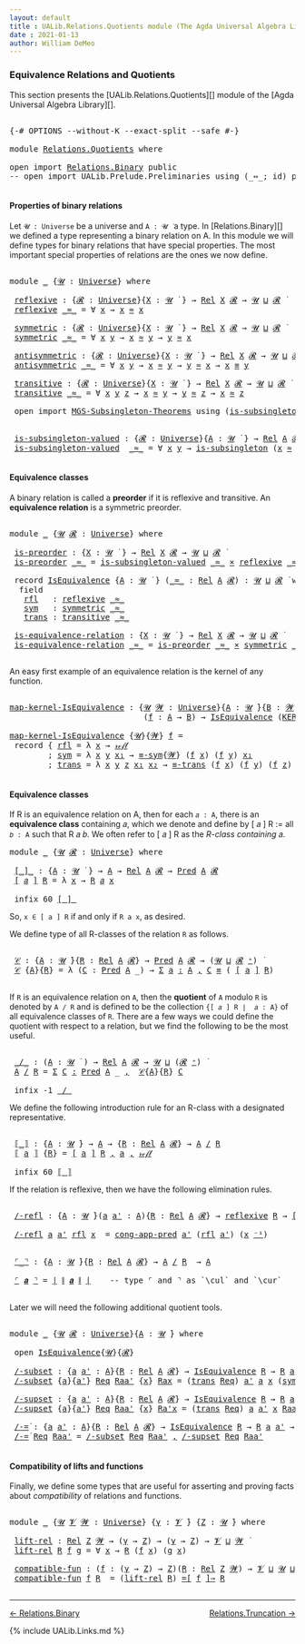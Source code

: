 ```yaml
---
layout: default
title : UALib.Relations.Quotients module (The Agda Universal Algebra Library)
date : 2021-01-13
author: William DeMeo
---
```


### <a id="equivalence-relations-and-quotients">Equivalence Relations and Quotients</a>

This section presents the [UALib.Relations.Quotients][] module of the [Agda Universal Algebra Library][].

<pre class="Agda">

<a id="354" class="Symbol">{-#</a> <a id="358" class="Keyword">OPTIONS</a> <a id="366" class="Pragma">--without-K</a> <a id="378" class="Pragma">--exact-split</a> <a id="392" class="Pragma">--safe</a> <a id="399" class="Symbol">#-}</a>

<a id="404" class="Keyword">module</a> <a id="411" href="Relations.Quotients.html" class="Module">Relations.Quotients</a> <a id="431" class="Keyword">where</a>

<a id="438" class="Keyword">open</a> <a id="443" class="Keyword">import</a> <a id="450" href="Relations.Binary.html" class="Module">Relations.Binary</a> <a id="467" class="Keyword">public</a>
<a id="474" class="Comment">-- open import UALib.Prelude.Preliminaries using (_⇔_; id) public</a>

</pre>


#### <a id="properties-of-binary-relations">Properties of binary relations</a>

Let `𝓤 : Universe` be a universe and `A : 𝓤 ̇` a type.  In [Relations.Binary][] we defined a type representing a binary relation on A.  In this module we will define types for binary relations that have special properties. The most important special properties of relations are the ones we now define.

<pre class="Agda">

<a id="951" class="Keyword">module</a> <a id="958" href="Relations.Quotients.html#958" class="Module">_</a> <a id="960" class="Symbol">{</a><a id="961" href="Relations.Quotients.html#961" class="Bound">𝓤</a> <a id="963" class="Symbol">:</a> <a id="965" href="Agda.Primitive.html#423" class="Postulate">Universe</a><a id="973" class="Symbol">}</a> <a id="975" class="Keyword">where</a>

 <a id="983" href="Relations.Quotients.html#983" class="Function">reflexive</a> <a id="993" class="Symbol">:</a> <a id="995" class="Symbol">{</a><a id="996" href="Relations.Quotients.html#996" class="Bound">𝓡</a> <a id="998" class="Symbol">:</a> <a id="1000" href="Agda.Primitive.html#423" class="Postulate">Universe</a><a id="1008" class="Symbol">}{</a><a id="1010" href="Relations.Quotients.html#1010" class="Bound">X</a> <a id="1012" class="Symbol">:</a> <a id="1014" href="Relations.Quotients.html#961" class="Bound">𝓤</a> <a id="1016" href="Universes.html#403" class="Function Operator">̇</a> <a id="1018" class="Symbol">}</a> <a id="1020" class="Symbol">→</a> <a id="1022" href="Relations.Binary.html#1464" class="Function">Rel</a> <a id="1026" href="Relations.Quotients.html#1010" class="Bound">X</a> <a id="1028" href="Relations.Quotients.html#996" class="Bound">𝓡</a> <a id="1030" class="Symbol">→</a> <a id="1032" href="Relations.Quotients.html#961" class="Bound">𝓤</a> <a id="1034" href="Agda.Primitive.html#636" class="Primitive Operator">⊔</a> <a id="1036" href="Relations.Quotients.html#996" class="Bound">𝓡</a> <a id="1038" href="Universes.html#403" class="Function Operator">̇</a>
 <a id="1041" href="Relations.Quotients.html#983" class="Function">reflexive</a> <a id="1051" href="Relations.Quotients.html#1051" class="Bound Operator">_≈_</a> <a id="1055" class="Symbol">=</a> <a id="1057" class="Symbol">∀</a> <a id="1059" href="Relations.Quotients.html#1059" class="Bound">x</a> <a id="1061" class="Symbol">→</a> <a id="1063" href="Relations.Quotients.html#1059" class="Bound">x</a> <a id="1065" href="Relations.Quotients.html#1051" class="Bound Operator">≈</a> <a id="1067" href="Relations.Quotients.html#1059" class="Bound">x</a>

 <a id="1071" href="Relations.Quotients.html#1071" class="Function">symmetric</a> <a id="1081" class="Symbol">:</a> <a id="1083" class="Symbol">{</a><a id="1084" href="Relations.Quotients.html#1084" class="Bound">𝓡</a> <a id="1086" class="Symbol">:</a> <a id="1088" href="Agda.Primitive.html#423" class="Postulate">Universe</a><a id="1096" class="Symbol">}{</a><a id="1098" href="Relations.Quotients.html#1098" class="Bound">X</a> <a id="1100" class="Symbol">:</a> <a id="1102" href="Relations.Quotients.html#961" class="Bound">𝓤</a> <a id="1104" href="Universes.html#403" class="Function Operator">̇</a> <a id="1106" class="Symbol">}</a> <a id="1108" class="Symbol">→</a> <a id="1110" href="Relations.Binary.html#1464" class="Function">Rel</a> <a id="1114" href="Relations.Quotients.html#1098" class="Bound">X</a> <a id="1116" href="Relations.Quotients.html#1084" class="Bound">𝓡</a> <a id="1118" class="Symbol">→</a> <a id="1120" href="Relations.Quotients.html#961" class="Bound">𝓤</a> <a id="1122" href="Agda.Primitive.html#636" class="Primitive Operator">⊔</a> <a id="1124" href="Relations.Quotients.html#1084" class="Bound">𝓡</a> <a id="1126" href="Universes.html#403" class="Function Operator">̇</a>
 <a id="1129" href="Relations.Quotients.html#1071" class="Function">symmetric</a> <a id="1139" href="Relations.Quotients.html#1139" class="Bound Operator">_≈_</a> <a id="1143" class="Symbol">=</a> <a id="1145" class="Symbol">∀</a> <a id="1147" href="Relations.Quotients.html#1147" class="Bound">x</a> <a id="1149" href="Relations.Quotients.html#1149" class="Bound">y</a> <a id="1151" class="Symbol">→</a> <a id="1153" href="Relations.Quotients.html#1147" class="Bound">x</a> <a id="1155" href="Relations.Quotients.html#1139" class="Bound Operator">≈</a> <a id="1157" href="Relations.Quotients.html#1149" class="Bound">y</a> <a id="1159" class="Symbol">→</a> <a id="1161" href="Relations.Quotients.html#1149" class="Bound">y</a> <a id="1163" href="Relations.Quotients.html#1139" class="Bound Operator">≈</a> <a id="1165" href="Relations.Quotients.html#1147" class="Bound">x</a>

 <a id="1169" href="Relations.Quotients.html#1169" class="Function">antisymmetric</a> <a id="1183" class="Symbol">:</a> <a id="1185" class="Symbol">{</a><a id="1186" href="Relations.Quotients.html#1186" class="Bound">𝓡</a> <a id="1188" class="Symbol">:</a> <a id="1190" href="Agda.Primitive.html#423" class="Postulate">Universe</a><a id="1198" class="Symbol">}{</a><a id="1200" href="Relations.Quotients.html#1200" class="Bound">X</a> <a id="1202" class="Symbol">:</a> <a id="1204" href="Relations.Quotients.html#961" class="Bound">𝓤</a> <a id="1206" href="Universes.html#403" class="Function Operator">̇</a> <a id="1208" class="Symbol">}</a> <a id="1210" class="Symbol">→</a> <a id="1212" href="Relations.Binary.html#1464" class="Function">Rel</a> <a id="1216" href="Relations.Quotients.html#1200" class="Bound">X</a> <a id="1218" href="Relations.Quotients.html#1186" class="Bound">𝓡</a> <a id="1220" class="Symbol">→</a> <a id="1222" href="Relations.Quotients.html#961" class="Bound">𝓤</a> <a id="1224" href="Agda.Primitive.html#636" class="Primitive Operator">⊔</a> <a id="1226" href="Relations.Quotients.html#1186" class="Bound">𝓡</a> <a id="1228" href="Universes.html#403" class="Function Operator">̇</a>
 <a id="1231" href="Relations.Quotients.html#1169" class="Function">antisymmetric</a> <a id="1245" href="Relations.Quotients.html#1245" class="Bound Operator">_≈_</a> <a id="1249" class="Symbol">=</a> <a id="1251" class="Symbol">∀</a> <a id="1253" href="Relations.Quotients.html#1253" class="Bound">x</a> <a id="1255" href="Relations.Quotients.html#1255" class="Bound">y</a> <a id="1257" class="Symbol">→</a> <a id="1259" href="Relations.Quotients.html#1253" class="Bound">x</a> <a id="1261" href="Relations.Quotients.html#1245" class="Bound Operator">≈</a> <a id="1263" href="Relations.Quotients.html#1255" class="Bound">y</a> <a id="1265" class="Symbol">→</a> <a id="1267" href="Relations.Quotients.html#1255" class="Bound">y</a> <a id="1269" href="Relations.Quotients.html#1245" class="Bound Operator">≈</a> <a id="1271" href="Relations.Quotients.html#1253" class="Bound">x</a> <a id="1273" class="Symbol">→</a> <a id="1275" href="Relations.Quotients.html#1253" class="Bound">x</a> <a id="1277" href="Prelude.Inverses.html#620" class="Datatype Operator">≡</a> <a id="1279" href="Relations.Quotients.html#1255" class="Bound">y</a>

 <a id="1283" href="Relations.Quotients.html#1283" class="Function">transitive</a> <a id="1294" class="Symbol">:</a> <a id="1296" class="Symbol">{</a><a id="1297" href="Relations.Quotients.html#1297" class="Bound">𝓡</a> <a id="1299" class="Symbol">:</a> <a id="1301" href="Agda.Primitive.html#423" class="Postulate">Universe</a><a id="1309" class="Symbol">}{</a><a id="1311" href="Relations.Quotients.html#1311" class="Bound">X</a> <a id="1313" class="Symbol">:</a> <a id="1315" href="Relations.Quotients.html#961" class="Bound">𝓤</a> <a id="1317" href="Universes.html#403" class="Function Operator">̇</a> <a id="1319" class="Symbol">}</a> <a id="1321" class="Symbol">→</a> <a id="1323" href="Relations.Binary.html#1464" class="Function">Rel</a> <a id="1327" href="Relations.Quotients.html#1311" class="Bound">X</a> <a id="1329" href="Relations.Quotients.html#1297" class="Bound">𝓡</a> <a id="1331" class="Symbol">→</a> <a id="1333" href="Relations.Quotients.html#961" class="Bound">𝓤</a> <a id="1335" href="Agda.Primitive.html#636" class="Primitive Operator">⊔</a> <a id="1337" href="Relations.Quotients.html#1297" class="Bound">𝓡</a> <a id="1339" href="Universes.html#403" class="Function Operator">̇</a>
 <a id="1342" href="Relations.Quotients.html#1283" class="Function">transitive</a> <a id="1353" href="Relations.Quotients.html#1353" class="Bound Operator">_≈_</a> <a id="1357" class="Symbol">=</a> <a id="1359" class="Symbol">∀</a> <a id="1361" href="Relations.Quotients.html#1361" class="Bound">x</a> <a id="1363" href="Relations.Quotients.html#1363" class="Bound">y</a> <a id="1365" href="Relations.Quotients.html#1365" class="Bound">z</a> <a id="1367" class="Symbol">→</a> <a id="1369" href="Relations.Quotients.html#1361" class="Bound">x</a> <a id="1371" href="Relations.Quotients.html#1353" class="Bound Operator">≈</a> <a id="1373" href="Relations.Quotients.html#1363" class="Bound">y</a> <a id="1375" class="Symbol">→</a> <a id="1377" href="Relations.Quotients.html#1363" class="Bound">y</a> <a id="1379" href="Relations.Quotients.html#1353" class="Bound Operator">≈</a> <a id="1381" href="Relations.Quotients.html#1365" class="Bound">z</a> <a id="1383" class="Symbol">→</a> <a id="1385" href="Relations.Quotients.html#1361" class="Bound">x</a> <a id="1387" href="Relations.Quotients.html#1353" class="Bound Operator">≈</a> <a id="1389" href="Relations.Quotients.html#1365" class="Bound">z</a>

 <a id="1393" class="Keyword">open</a> <a id="1398" class="Keyword">import</a> <a id="1405" href="MGS-Subsingleton-Theorems.html" class="Module">MGS-Subsingleton-Theorems</a> <a id="1431" class="Keyword">using</a> <a id="1437" class="Symbol">(</a><a id="1438" href="MGS-Basic-UF.html#743" class="Function">is-subsingleton</a><a id="1453" class="Symbol">)</a>


 <a id="1458" href="Relations.Quotients.html#1458" class="Function">is-subsingleton-valued</a> <a id="1481" class="Symbol">:</a> <a id="1483" class="Symbol">{</a><a id="1484" href="Relations.Quotients.html#1484" class="Bound">𝓡</a> <a id="1486" class="Symbol">:</a> <a id="1488" href="Agda.Primitive.html#423" class="Postulate">Universe</a><a id="1496" class="Symbol">}{</a><a id="1498" href="Relations.Quotients.html#1498" class="Bound">A</a> <a id="1500" class="Symbol">:</a> <a id="1502" href="Relations.Quotients.html#961" class="Bound">𝓤</a> <a id="1504" href="Universes.html#403" class="Function Operator">̇</a> <a id="1506" class="Symbol">}</a> <a id="1508" class="Symbol">→</a> <a id="1510" href="Relations.Binary.html#1464" class="Function">Rel</a> <a id="1514" href="Relations.Quotients.html#1498" class="Bound">A</a> <a id="1516" href="Relations.Quotients.html#1484" class="Bound">𝓡</a> <a id="1518" class="Symbol">→</a> <a id="1520" href="Relations.Quotients.html#961" class="Bound">𝓤</a> <a id="1522" href="Agda.Primitive.html#636" class="Primitive Operator">⊔</a> <a id="1524" href="Relations.Quotients.html#1484" class="Bound">𝓡</a> <a id="1526" href="Universes.html#403" class="Function Operator">̇</a>
 <a id="1529" href="Relations.Quotients.html#1458" class="Function">is-subsingleton-valued</a>  <a id="1553" href="Relations.Quotients.html#1553" class="Bound Operator">_≈_</a> <a id="1557" class="Symbol">=</a> <a id="1559" class="Symbol">∀</a> <a id="1561" href="Relations.Quotients.html#1561" class="Bound">x</a> <a id="1563" href="Relations.Quotients.html#1563" class="Bound">y</a> <a id="1565" class="Symbol">→</a> <a id="1567" href="MGS-Basic-UF.html#743" class="Function">is-subsingleton</a> <a id="1583" class="Symbol">(</a><a id="1584" href="Relations.Quotients.html#1561" class="Bound">x</a> <a id="1586" href="Relations.Quotients.html#1553" class="Bound Operator">≈</a> <a id="1588" href="Relations.Quotients.html#1563" class="Bound">y</a><a id="1589" class="Symbol">)</a>

</pre>



#### <a id="equivalence-classes">Equivalence classes</a>

A binary relation is called a **preorder** if it is reflexive and transitive. An **equivalence relation** is a symmetric preorder.


<pre class="Agda">

<a id="1811" class="Keyword">module</a> <a id="1818" href="Relations.Quotients.html#1818" class="Module">_</a> <a id="1820" class="Symbol">{</a><a id="1821" href="Relations.Quotients.html#1821" class="Bound">𝓤</a> <a id="1823" href="Relations.Quotients.html#1823" class="Bound">𝓡</a> <a id="1825" class="Symbol">:</a> <a id="1827" href="Agda.Primitive.html#423" class="Postulate">Universe</a><a id="1835" class="Symbol">}</a> <a id="1837" class="Keyword">where</a>

 <a id="1845" href="Relations.Quotients.html#1845" class="Function">is-preorder</a> <a id="1857" class="Symbol">:</a> <a id="1859" class="Symbol">{</a><a id="1860" href="Relations.Quotients.html#1860" class="Bound">X</a> <a id="1862" class="Symbol">:</a> <a id="1864" href="Relations.Quotients.html#1821" class="Bound">𝓤</a> <a id="1866" href="Universes.html#403" class="Function Operator">̇</a> <a id="1868" class="Symbol">}</a> <a id="1870" class="Symbol">→</a> <a id="1872" href="Relations.Binary.html#1464" class="Function">Rel</a> <a id="1876" href="Relations.Quotients.html#1860" class="Bound">X</a> <a id="1878" href="Relations.Quotients.html#1823" class="Bound">𝓡</a> <a id="1880" class="Symbol">→</a> <a id="1882" href="Relations.Quotients.html#1821" class="Bound">𝓤</a> <a id="1884" href="Agda.Primitive.html#636" class="Primitive Operator">⊔</a> <a id="1886" href="Relations.Quotients.html#1823" class="Bound">𝓡</a> <a id="1888" href="Universes.html#403" class="Function Operator">̇</a>
 <a id="1891" href="Relations.Quotients.html#1845" class="Function">is-preorder</a> <a id="1903" href="Relations.Quotients.html#1903" class="Bound Operator">_≈_</a> <a id="1907" class="Symbol">=</a> <a id="1909" href="Relations.Quotients.html#1458" class="Function">is-subsingleton-valued</a> <a id="1932" href="Relations.Quotients.html#1903" class="Bound Operator">_≈_</a> <a id="1936" href="MGS-MLTT.html#3515" class="Function Operator">×</a> <a id="1938" href="Relations.Quotients.html#983" class="Function">reflexive</a> <a id="1948" href="Relations.Quotients.html#1903" class="Bound Operator">_≈_</a> <a id="1952" href="MGS-MLTT.html#3515" class="Function Operator">×</a> <a id="1954" href="Relations.Quotients.html#1283" class="Function">transitive</a> <a id="1965" href="Relations.Quotients.html#1903" class="Bound Operator">_≈_</a>

 <a id="1971" class="Keyword">record</a> <a id="1978" href="Relations.Quotients.html#1978" class="Record">IsEquivalence</a> <a id="1992" class="Symbol">{</a><a id="1993" href="Relations.Quotients.html#1993" class="Bound">A</a> <a id="1995" class="Symbol">:</a> <a id="1997" href="Relations.Quotients.html#1821" class="Bound">𝓤</a> <a id="1999" href="Universes.html#403" class="Function Operator">̇</a> <a id="2001" class="Symbol">}</a> <a id="2003" class="Symbol">(</a><a id="2004" href="Relations.Quotients.html#2004" class="Bound Operator">_≈_</a> <a id="2008" class="Symbol">:</a> <a id="2010" href="Relations.Binary.html#1464" class="Function">Rel</a> <a id="2014" href="Relations.Quotients.html#1993" class="Bound">A</a> <a id="2016" href="Relations.Quotients.html#1823" class="Bound">𝓡</a><a id="2017" class="Symbol">)</a> <a id="2019" class="Symbol">:</a> <a id="2021" href="Relations.Quotients.html#1821" class="Bound">𝓤</a> <a id="2023" href="Agda.Primitive.html#636" class="Primitive Operator">⊔</a> <a id="2025" href="Relations.Quotients.html#1823" class="Bound">𝓡</a> <a id="2027" href="Universes.html#403" class="Function Operator">̇</a> <a id="2029" class="Keyword">where</a>
  <a id="2037" class="Keyword">field</a>
   <a id="2046" href="Relations.Quotients.html#2046" class="Field">rfl</a>   <a id="2052" class="Symbol">:</a> <a id="2054" href="Relations.Quotients.html#983" class="Function">reflexive</a> <a id="2064" href="Relations.Quotients.html#2004" class="Bound Operator">_≈_</a>
   <a id="2071" href="Relations.Quotients.html#2071" class="Field">sym</a>   <a id="2077" class="Symbol">:</a> <a id="2079" href="Relations.Quotients.html#1071" class="Function">symmetric</a> <a id="2089" href="Relations.Quotients.html#2004" class="Bound Operator">_≈_</a>
   <a id="2096" href="Relations.Quotients.html#2096" class="Field">trans</a> <a id="2102" class="Symbol">:</a> <a id="2104" href="Relations.Quotients.html#1283" class="Function">transitive</a> <a id="2115" href="Relations.Quotients.html#2004" class="Bound Operator">_≈_</a>

 <a id="2121" href="Relations.Quotients.html#2121" class="Function">is-equivalence-relation</a> <a id="2145" class="Symbol">:</a> <a id="2147" class="Symbol">{</a><a id="2148" href="Relations.Quotients.html#2148" class="Bound">X</a> <a id="2150" class="Symbol">:</a> <a id="2152" href="Relations.Quotients.html#1821" class="Bound">𝓤</a> <a id="2154" href="Universes.html#403" class="Function Operator">̇</a> <a id="2156" class="Symbol">}</a> <a id="2158" class="Symbol">→</a> <a id="2160" href="Relations.Binary.html#1464" class="Function">Rel</a> <a id="2164" href="Relations.Quotients.html#2148" class="Bound">X</a> <a id="2166" href="Relations.Quotients.html#1823" class="Bound">𝓡</a> <a id="2168" class="Symbol">→</a> <a id="2170" href="Relations.Quotients.html#1821" class="Bound">𝓤</a> <a id="2172" href="Agda.Primitive.html#636" class="Primitive Operator">⊔</a> <a id="2174" href="Relations.Quotients.html#1823" class="Bound">𝓡</a> <a id="2176" href="Universes.html#403" class="Function Operator">̇</a>
 <a id="2179" href="Relations.Quotients.html#2121" class="Function">is-equivalence-relation</a> <a id="2203" href="Relations.Quotients.html#2203" class="Bound Operator">_≈_</a> <a id="2207" class="Symbol">=</a> <a id="2209" href="Relations.Quotients.html#1845" class="Function">is-preorder</a> <a id="2221" href="Relations.Quotients.html#2203" class="Bound Operator">_≈_</a> <a id="2225" href="MGS-MLTT.html#3515" class="Function Operator">×</a> <a id="2227" href="Relations.Quotients.html#1071" class="Function">symmetric</a> <a id="2237" href="Relations.Quotients.html#2203" class="Bound Operator">_≈_</a>

</pre>

An easy first example of an equivalence relation is the kernel of any function.

<pre class="Agda">

<a id="map-kernel-IsEquivalence"></a><a id="2349" href="Relations.Quotients.html#2349" class="Function">map-kernel-IsEquivalence</a> <a id="2374" class="Symbol">:</a> <a id="2376" class="Symbol">{</a><a id="2377" href="Relations.Quotients.html#2377" class="Bound">𝓤</a> <a id="2379" href="Relations.Quotients.html#2379" class="Bound">𝓦</a> <a id="2381" class="Symbol">:</a> <a id="2383" href="Agda.Primitive.html#423" class="Postulate">Universe</a><a id="2391" class="Symbol">}{</a><a id="2393" href="Relations.Quotients.html#2393" class="Bound">A</a> <a id="2395" class="Symbol">:</a> <a id="2397" href="Relations.Quotients.html#2377" class="Bound">𝓤</a> <a id="2399" href="Universes.html#403" class="Function Operator">̇</a><a id="2400" class="Symbol">}{</a><a id="2402" href="Relations.Quotients.html#2402" class="Bound">B</a> <a id="2404" class="Symbol">:</a> <a id="2406" href="Relations.Quotients.html#2379" class="Bound">𝓦</a> <a id="2408" href="Universes.html#403" class="Function Operator">̇</a><a id="2409" class="Symbol">}</a>
                            <a id="2439" class="Symbol">(</a><a id="2440" href="Relations.Quotients.html#2440" class="Bound">f</a> <a id="2442" class="Symbol">:</a> <a id="2444" href="Relations.Quotients.html#2393" class="Bound">A</a> <a id="2446" class="Symbol">→</a> <a id="2448" href="Relations.Quotients.html#2402" class="Bound">B</a><a id="2449" class="Symbol">)</a> <a id="2451" class="Symbol">→</a> <a id="2453" href="Relations.Quotients.html#1978" class="Record">IsEquivalence</a> <a id="2467" class="Symbol">(</a><a id="2468" href="Relations.Binary.html#1526" class="Function">KER-rel</a><a id="2475" class="Symbol">{</a><a id="2476" href="Relations.Quotients.html#2377" class="Bound">𝓤</a><a id="2477" class="Symbol">}{</a><a id="2479" href="Relations.Quotients.html#2379" class="Bound">𝓦</a><a id="2480" class="Symbol">}</a> <a id="2482" href="Relations.Quotients.html#2440" class="Bound">f</a><a id="2483" class="Symbol">)</a>

<a id="2486" href="Relations.Quotients.html#2349" class="Function">map-kernel-IsEquivalence</a> <a id="2511" class="Symbol">{</a><a id="2512" href="Relations.Quotients.html#2512" class="Bound">𝓤</a><a id="2513" class="Symbol">}{</a><a id="2515" href="Relations.Quotients.html#2515" class="Bound">𝓦</a><a id="2516" class="Symbol">}</a> <a id="2518" href="Relations.Quotients.html#2518" class="Bound">f</a> <a id="2520" class="Symbol">=</a>
 <a id="2523" class="Keyword">record</a> <a id="2530" class="Symbol">{</a> <a id="2532" href="Relations.Quotients.html#2046" class="Field">rfl</a> <a id="2536" class="Symbol">=</a> <a id="2538" class="Symbol">λ</a> <a id="2540" href="Relations.Quotients.html#2540" class="Bound">x</a> <a id="2542" class="Symbol">→</a> <a id="2544" href="Prelude.Inverses.html#634" class="InductiveConstructor">𝓇ℯ𝒻𝓁</a>
        <a id="2557" class="Symbol">;</a> <a id="2559" href="Relations.Quotients.html#2071" class="Field">sym</a> <a id="2563" class="Symbol">=</a> <a id="2565" class="Symbol">λ</a> <a id="2567" href="Relations.Quotients.html#2567" class="Bound">x</a> <a id="2569" href="Relations.Quotients.html#2569" class="Bound">y</a> <a id="2571" href="Relations.Quotients.html#2571" class="Bound">x₁</a> <a id="2574" class="Symbol">→</a> <a id="2576" href="Prelude.Equality.html#1862" class="Function">≡-sym</a><a id="2581" class="Symbol">{</a><a id="2582" href="Relations.Quotients.html#2515" class="Bound">𝓦</a><a id="2583" class="Symbol">}</a> <a id="2585" class="Symbol">(</a><a id="2586" href="Relations.Quotients.html#2518" class="Bound">f</a> <a id="2588" href="Relations.Quotients.html#2567" class="Bound">x</a><a id="2589" class="Symbol">)</a> <a id="2591" class="Symbol">(</a><a id="2592" href="Relations.Quotients.html#2518" class="Bound">f</a> <a id="2594" href="Relations.Quotients.html#2569" class="Bound">y</a><a id="2595" class="Symbol">)</a> <a id="2597" href="Relations.Quotients.html#2571" class="Bound">x₁</a>
        <a id="2608" class="Symbol">;</a> <a id="2610" href="Relations.Quotients.html#2096" class="Field">trans</a> <a id="2616" class="Symbol">=</a> <a id="2618" class="Symbol">λ</a> <a id="2620" href="Relations.Quotients.html#2620" class="Bound">x</a> <a id="2622" href="Relations.Quotients.html#2622" class="Bound">y</a> <a id="2624" href="Relations.Quotients.html#2624" class="Bound">z</a> <a id="2626" href="Relations.Quotients.html#2626" class="Bound">x₁</a> <a id="2629" href="Relations.Quotients.html#2629" class="Bound">x₂</a> <a id="2632" class="Symbol">→</a> <a id="2634" href="Prelude.Equality.html#1921" class="Function">≡-trans</a> <a id="2642" class="Symbol">(</a><a id="2643" href="Relations.Quotients.html#2518" class="Bound">f</a> <a id="2645" href="Relations.Quotients.html#2620" class="Bound">x</a><a id="2646" class="Symbol">)</a> <a id="2648" class="Symbol">(</a><a id="2649" href="Relations.Quotients.html#2518" class="Bound">f</a> <a id="2651" href="Relations.Quotients.html#2622" class="Bound">y</a><a id="2652" class="Symbol">)</a> <a id="2654" class="Symbol">(</a><a id="2655" href="Relations.Quotients.html#2518" class="Bound">f</a> <a id="2657" href="Relations.Quotients.html#2624" class="Bound">z</a><a id="2658" class="Symbol">)</a> <a id="2660" href="Relations.Quotients.html#2626" class="Bound">x₁</a> <a id="2663" href="Relations.Quotients.html#2629" class="Bound">x₂</a> <a id="2666" class="Symbol">}</a>

</pre>




#### <a id="equivalence-classes">Equivalence classes</a>

If R is an equivalence relation on A, then for each `𝑎 : A`, there is an **equivalence class** containing 𝑎, which we denote and define by [ 𝑎 ] R := all `𝑏 : A` such that R 𝑎 𝑏. We often refer to [ 𝑎 ] R as the *R-class containing* 𝑎.

<pre class="Agda">
<a id="2992" class="Keyword">module</a> <a id="2999" href="Relations.Quotients.html#2999" class="Module">_</a> <a id="3001" class="Symbol">{</a><a id="3002" href="Relations.Quotients.html#3002" class="Bound">𝓤</a> <a id="3004" href="Relations.Quotients.html#3004" class="Bound">𝓡</a> <a id="3006" class="Symbol">:</a> <a id="3008" href="Agda.Primitive.html#423" class="Postulate">Universe</a><a id="3016" class="Symbol">}</a> <a id="3018" class="Keyword">where</a>

 <a id="3026" href="Relations.Quotients.html#3026" class="Function Operator">[_]_</a> <a id="3031" class="Symbol">:</a> <a id="3033" class="Symbol">{</a><a id="3034" href="Relations.Quotients.html#3034" class="Bound">A</a> <a id="3036" class="Symbol">:</a> <a id="3038" href="Relations.Quotients.html#3002" class="Bound">𝓤</a> <a id="3040" href="Universes.html#403" class="Function Operator">̇</a> <a id="3042" class="Symbol">}</a> <a id="3044" class="Symbol">→</a> <a id="3046" href="Relations.Quotients.html#3034" class="Bound">A</a> <a id="3048" class="Symbol">→</a> <a id="3050" href="Relations.Binary.html#1464" class="Function">Rel</a> <a id="3054" href="Relations.Quotients.html#3034" class="Bound">A</a> <a id="3056" href="Relations.Quotients.html#3004" class="Bound">𝓡</a> <a id="3058" class="Symbol">→</a> <a id="3060" href="Relations.Unary.html#1062" class="Function">Pred</a> <a id="3065" href="Relations.Quotients.html#3034" class="Bound">A</a> <a id="3067" href="Relations.Quotients.html#3004" class="Bound">𝓡</a>
 <a id="3070" href="Relations.Quotients.html#3026" class="Function Operator">[</a> <a id="3072" href="Relations.Quotients.html#3072" class="Bound">𝑎</a> <a id="3074" href="Relations.Quotients.html#3026" class="Function Operator">]</a> <a id="3076" href="Relations.Quotients.html#3076" class="Bound">R</a> <a id="3078" class="Symbol">=</a> <a id="3080" class="Symbol">λ</a> <a id="3082" href="Relations.Quotients.html#3082" class="Bound">x</a> <a id="3084" class="Symbol">→</a> <a id="3086" href="Relations.Quotients.html#3076" class="Bound">R</a> <a id="3088" href="Relations.Quotients.html#3072" class="Bound">𝑎</a> <a id="3090" href="Relations.Quotients.html#3082" class="Bound">x</a>

 <a id="3094" class="Keyword">infix</a> <a id="3100" class="Number">60</a> <a id="3103" href="Relations.Quotients.html#3026" class="Function Operator">[_]_</a>
</pre>

So, `x ∈ [ a ] R` if and only if `R a x`, as desired.

We define type of all R-classes of the relation `R` as follows.

<pre class="Agda">

 <a id="3255" href="Relations.Quotients.html#3255" class="Function">𝒞</a> <a id="3257" class="Symbol">:</a> <a id="3259" class="Symbol">{</a><a id="3260" href="Relations.Quotients.html#3260" class="Bound">A</a> <a id="3262" class="Symbol">:</a> <a id="3264" href="Relations.Quotients.html#3002" class="Bound">𝓤</a> <a id="3266" href="Universes.html#403" class="Function Operator">̇</a><a id="3267" class="Symbol">}{</a><a id="3269" href="Relations.Quotients.html#3269" class="Bound">R</a> <a id="3271" class="Symbol">:</a> <a id="3273" href="Relations.Binary.html#1464" class="Function">Rel</a> <a id="3277" href="Relations.Quotients.html#3260" class="Bound">A</a> <a id="3279" href="Relations.Quotients.html#3004" class="Bound">𝓡</a><a id="3280" class="Symbol">}</a> <a id="3282" class="Symbol">→</a> <a id="3284" href="Relations.Unary.html#1062" class="Function">Pred</a> <a id="3289" href="Relations.Quotients.html#3260" class="Bound">A</a> <a id="3291" href="Relations.Quotients.html#3004" class="Bound">𝓡</a> <a id="3293" class="Symbol">→</a> <a id="3295" class="Symbol">(</a><a id="3296" href="Relations.Quotients.html#3002" class="Bound">𝓤</a> <a id="3298" href="Agda.Primitive.html#636" class="Primitive Operator">⊔</a> <a id="3300" href="Relations.Quotients.html#3004" class="Bound">𝓡</a> <a id="3302" href="Agda.Primitive.html#606" class="Primitive Operator">⁺</a><a id="3303" class="Symbol">)</a> <a id="3305" href="Universes.html#403" class="Function Operator">̇</a>
 <a id="3308" href="Relations.Quotients.html#3255" class="Function">𝒞</a> <a id="3310" class="Symbol">{</a><a id="3311" href="Relations.Quotients.html#3311" class="Bound">A</a><a id="3312" class="Symbol">}{</a><a id="3314" href="Relations.Quotients.html#3314" class="Bound">R</a><a id="3315" class="Symbol">}</a> <a id="3317" class="Symbol">=</a> <a id="3319" class="Symbol">λ</a> <a id="3321" class="Symbol">(</a><a id="3322" href="Relations.Quotients.html#3322" class="Bound">C</a> <a id="3324" class="Symbol">:</a> <a id="3326" href="Relations.Unary.html#1062" class="Function">Pred</a> <a id="3331" href="Relations.Quotients.html#3311" class="Bound">A</a> <a id="3333" class="Symbol">_)</a> <a id="3336" class="Symbol">→</a> <a id="3338" href="MGS-MLTT.html#3074" class="Function">Σ</a> <a id="3340" href="Relations.Quotients.html#3340" class="Bound">a</a> <a id="3342" href="MGS-MLTT.html#3074" class="Function">꞉</a> <a id="3344" href="Relations.Quotients.html#3311" class="Bound">A</a> <a id="3346" href="MGS-MLTT.html#3074" class="Function">,</a> <a id="3348" href="Relations.Quotients.html#3322" class="Bound">C</a> <a id="3350" href="Prelude.Inverses.html#620" class="Datatype Operator">≡</a> <a id="3352" class="Symbol">(</a> <a id="3354" href="Relations.Quotients.html#3026" class="Function Operator">[</a> <a id="3356" href="Relations.Quotients.html#3340" class="Bound">a</a> <a id="3358" href="Relations.Quotients.html#3026" class="Function Operator">]</a> <a id="3360" href="Relations.Quotients.html#3314" class="Bound">R</a><a id="3361" class="Symbol">)</a>

</pre>

If `R` is an equivalence relation on `A`, then the **quotient** of `A` modulo `R` is denoted by `A / R` and is defined to be the collection `{[ 𝑎 ] R ∣  𝑎 : A}` of all equivalence classes of `R`. There are a few ways we could define the quotient with respect to a relation, but we find the following to be the most useful.

<pre class="Agda">

 <a id="3715" href="Relations.Quotients.html#3715" class="Function Operator">_/_</a> <a id="3719" class="Symbol">:</a> <a id="3721" class="Symbol">(</a><a id="3722" href="Relations.Quotients.html#3722" class="Bound">A</a> <a id="3724" class="Symbol">:</a> <a id="3726" href="Relations.Quotients.html#3002" class="Bound">𝓤</a> <a id="3728" href="Universes.html#403" class="Function Operator">̇</a> <a id="3730" class="Symbol">)</a> <a id="3732" class="Symbol">→</a> <a id="3734" href="Relations.Binary.html#1464" class="Function">Rel</a> <a id="3738" href="Relations.Quotients.html#3722" class="Bound">A</a> <a id="3740" href="Relations.Quotients.html#3004" class="Bound">𝓡</a> <a id="3742" class="Symbol">→</a> <a id="3744" href="Relations.Quotients.html#3002" class="Bound">𝓤</a> <a id="3746" href="Agda.Primitive.html#636" class="Primitive Operator">⊔</a> <a id="3748" class="Symbol">(</a><a id="3749" href="Relations.Quotients.html#3004" class="Bound">𝓡</a> <a id="3751" href="Agda.Primitive.html#606" class="Primitive Operator">⁺</a><a id="3752" class="Symbol">)</a> <a id="3754" href="Universes.html#403" class="Function Operator">̇</a>
 <a id="3757" href="Relations.Quotients.html#3757" class="Bound">A</a> <a id="3759" href="Relations.Quotients.html#3715" class="Function Operator">/</a> <a id="3761" href="Relations.Quotients.html#3761" class="Bound">R</a> <a id="3763" class="Symbol">=</a> <a id="3765" href="MGS-MLTT.html#3074" class="Function">Σ</a> <a id="3767" href="Relations.Quotients.html#3767" class="Bound">C</a> <a id="3769" href="MGS-MLTT.html#3074" class="Function">꞉</a> <a id="3771" href="Relations.Unary.html#1062" class="Function">Pred</a> <a id="3776" href="Relations.Quotients.html#3757" class="Bound">A</a> <a id="3778" class="Symbol">_</a> <a id="3780" href="MGS-MLTT.html#3074" class="Function">,</a>  <a id="3783" href="Relations.Quotients.html#3255" class="Function">𝒞</a><a id="3784" class="Symbol">{</a><a id="3785" href="Relations.Quotients.html#3757" class="Bound">A</a><a id="3786" class="Symbol">}{</a><a id="3788" href="Relations.Quotients.html#3761" class="Bound">R</a><a id="3789" class="Symbol">}</a> <a id="3791" href="Relations.Quotients.html#3767" class="Bound">C</a>

 <a id="3795" class="Keyword">infix</a> <a id="3801" class="Number">-1</a> <a id="3804" href="Relations.Quotients.html#3715" class="Function Operator">_/_</a>
</pre>

We define the following introduction rule for an R-class with a designated representative.

<pre class="Agda">

 <a id="3927" href="Relations.Quotients.html#3927" class="Function Operator">⟦_⟧</a> <a id="3931" class="Symbol">:</a> <a id="3933" class="Symbol">{</a><a id="3934" href="Relations.Quotients.html#3934" class="Bound">A</a> <a id="3936" class="Symbol">:</a> <a id="3938" href="Relations.Quotients.html#3002" class="Bound">𝓤</a> <a id="3940" href="Universes.html#403" class="Function Operator">̇</a><a id="3941" class="Symbol">}</a> <a id="3943" class="Symbol">→</a> <a id="3945" href="Relations.Quotients.html#3934" class="Bound">A</a> <a id="3947" class="Symbol">→</a> <a id="3949" class="Symbol">{</a><a id="3950" href="Relations.Quotients.html#3950" class="Bound">R</a> <a id="3952" class="Symbol">:</a> <a id="3954" href="Relations.Binary.html#1464" class="Function">Rel</a> <a id="3958" href="Relations.Quotients.html#3934" class="Bound">A</a> <a id="3960" href="Relations.Quotients.html#3004" class="Bound">𝓡</a><a id="3961" class="Symbol">}</a> <a id="3963" class="Symbol">→</a> <a id="3965" href="Relations.Quotients.html#3934" class="Bound">A</a> <a id="3967" href="Relations.Quotients.html#3715" class="Function Operator">/</a> <a id="3969" href="Relations.Quotients.html#3950" class="Bound">R</a>
 <a id="3972" href="Relations.Quotients.html#3927" class="Function Operator">⟦</a> <a id="3974" href="Relations.Quotients.html#3974" class="Bound">a</a> <a id="3976" href="Relations.Quotients.html#3927" class="Function Operator">⟧</a> <a id="3978" class="Symbol">{</a><a id="3979" href="Relations.Quotients.html#3979" class="Bound">R</a><a id="3980" class="Symbol">}</a> <a id="3982" class="Symbol">=</a> <a id="3984" href="Relations.Quotients.html#3026" class="Function Operator">[</a> <a id="3986" href="Relations.Quotients.html#3974" class="Bound">a</a> <a id="3988" href="Relations.Quotients.html#3026" class="Function Operator">]</a> <a id="3990" href="Relations.Quotients.html#3979" class="Bound">R</a> <a id="3992" href="Prelude.Equality.html#463" class="InductiveConstructor Operator">,</a> <a id="3994" href="Relations.Quotients.html#3974" class="Bound">a</a> <a id="3996" href="Prelude.Equality.html#463" class="InductiveConstructor Operator">,</a> <a id="3998" href="Prelude.Inverses.html#634" class="InductiveConstructor">𝓇ℯ𝒻𝓁</a>

 <a id="4005" class="Keyword">infix</a> <a id="4011" class="Number">60</a> <a id="4014" href="Relations.Quotients.html#3927" class="Function Operator">⟦_⟧</a>
</pre>

If the relation is reflexive, then we have the following elimination rules.

<pre class="Agda">

 <a id="4122" href="Relations.Quotients.html#4122" class="Function">/-refl</a> <a id="4129" class="Symbol">:</a> <a id="4131" class="Symbol">{</a><a id="4132" href="Relations.Quotients.html#4132" class="Bound">A</a> <a id="4134" class="Symbol">:</a> <a id="4136" href="Relations.Quotients.html#3002" class="Bound">𝓤</a> <a id="4138" href="Universes.html#403" class="Function Operator">̇</a><a id="4139" class="Symbol">}(</a><a id="4141" href="Relations.Quotients.html#4141" class="Bound">a</a> <a id="4143" href="Relations.Quotients.html#4143" class="Bound">a&#39;</a> <a id="4146" class="Symbol">:</a> <a id="4148" href="Relations.Quotients.html#4132" class="Bound">A</a><a id="4149" class="Symbol">){</a><a id="4151" href="Relations.Quotients.html#4151" class="Bound">R</a> <a id="4153" class="Symbol">:</a> <a id="4155" href="Relations.Binary.html#1464" class="Function">Rel</a> <a id="4159" href="Relations.Quotients.html#4132" class="Bound">A</a> <a id="4161" href="Relations.Quotients.html#3004" class="Bound">𝓡</a><a id="4162" class="Symbol">}</a> <a id="4164" class="Symbol">→</a> <a id="4166" href="Relations.Quotients.html#983" class="Function">reflexive</a> <a id="4176" href="Relations.Quotients.html#4151" class="Bound">R</a> <a id="4178" class="Symbol">→</a> <a id="4180" href="Relations.Quotients.html#3026" class="Function Operator">[</a> <a id="4182" href="Relations.Quotients.html#4141" class="Bound">a</a> <a id="4184" href="Relations.Quotients.html#3026" class="Function Operator">]</a> <a id="4186" href="Relations.Quotients.html#4151" class="Bound">R</a> <a id="4188" href="Prelude.Inverses.html#620" class="Datatype Operator">≡</a> <a id="4190" href="Relations.Quotients.html#3026" class="Function Operator">[</a> <a id="4192" href="Relations.Quotients.html#4143" class="Bound">a&#39;</a> <a id="4195" href="Relations.Quotients.html#3026" class="Function Operator">]</a> <a id="4197" href="Relations.Quotients.html#4151" class="Bound">R</a> <a id="4199" class="Symbol">→</a> <a id="4201" href="Relations.Quotients.html#4151" class="Bound">R</a> <a id="4203" href="Relations.Quotients.html#4141" class="Bound">a</a> <a id="4205" href="Relations.Quotients.html#4143" class="Bound">a&#39;</a>

 <a id="4210" href="Relations.Quotients.html#4122" class="Function">/-refl</a> <a id="4217" href="Relations.Quotients.html#4217" class="Bound">a</a> <a id="4219" href="Relations.Quotients.html#4219" class="Bound">a&#39;</a> <a id="4222" href="Relations.Quotients.html#4222" class="Bound">rfl</a> <a id="4226" href="Relations.Quotients.html#4226" class="Bound">x</a>  <a id="4229" class="Symbol">=</a> <a id="4231" href="Relations.Unary.html#4863" class="Function">cong-app-pred</a> <a id="4245" href="Relations.Quotients.html#4219" class="Bound">a&#39;</a> <a id="4248" class="Symbol">(</a><a id="4249" href="Relations.Quotients.html#4222" class="Bound">rfl</a> <a id="4253" href="Relations.Quotients.html#4219" class="Bound">a&#39;</a><a id="4255" class="Symbol">)</a> <a id="4257" class="Symbol">(</a><a id="4258" href="Relations.Quotients.html#4226" class="Bound">x</a> <a id="4260" href="MGS-MLTT.html#6125" class="Function Operator">⁻¹</a><a id="4262" class="Symbol">)</a>


 <a id="4267" href="Relations.Quotients.html#4267" class="Function Operator">⌜_⌝</a> <a id="4271" class="Symbol">:</a> <a id="4273" class="Symbol">{</a><a id="4274" href="Relations.Quotients.html#4274" class="Bound">A</a> <a id="4276" class="Symbol">:</a> <a id="4278" href="Relations.Quotients.html#3002" class="Bound">𝓤</a> <a id="4280" href="Universes.html#403" class="Function Operator">̇</a><a id="4281" class="Symbol">}{</a><a id="4283" href="Relations.Quotients.html#4283" class="Bound">R</a> <a id="4285" class="Symbol">:</a> <a id="4287" href="Relations.Binary.html#1464" class="Function">Rel</a> <a id="4291" href="Relations.Quotients.html#4274" class="Bound">A</a> <a id="4293" href="Relations.Quotients.html#3004" class="Bound">𝓡</a><a id="4294" class="Symbol">}</a> <a id="4296" class="Symbol">→</a> <a id="4298" href="Relations.Quotients.html#4274" class="Bound">A</a> <a id="4300" href="Relations.Quotients.html#3715" class="Function Operator">/</a> <a id="4302" href="Relations.Quotients.html#4283" class="Bound">R</a>  <a id="4305" class="Symbol">→</a> <a id="4307" href="Relations.Quotients.html#4274" class="Bound">A</a>

 <a id="4311" href="Relations.Quotients.html#4267" class="Function Operator">⌜</a> <a id="4313" href="Relations.Quotients.html#4313" class="Bound">𝒂</a> <a id="4315" href="Relations.Quotients.html#4267" class="Function Operator">⌝</a> <a id="4317" class="Symbol">=</a> <a id="4319" href="Prelude.Preliminaries.html#13781" class="Function Operator">∣</a> <a id="4321" href="Prelude.Preliminaries.html#13859" class="Function Operator">∥</a> <a id="4323" href="Relations.Quotients.html#4313" class="Bound">𝒂</a> <a id="4325" href="Prelude.Preliminaries.html#13859" class="Function Operator">∥</a> <a id="4327" href="Prelude.Preliminaries.html#13781" class="Function Operator">∣</a>    <a id="4332" class="Comment">-- type ⌜ and ⌝ as `\cul` and `\cur`</a>

</pre>

Later we will need the following additional quotient tools.

<pre class="Agda">

<a id="4457" class="Keyword">module</a> <a id="4464" href="Relations.Quotients.html#4464" class="Module">_</a> <a id="4466" class="Symbol">{</a><a id="4467" href="Relations.Quotients.html#4467" class="Bound">𝓤</a> <a id="4469" href="Relations.Quotients.html#4469" class="Bound">𝓡</a> <a id="4471" class="Symbol">:</a> <a id="4473" href="Agda.Primitive.html#423" class="Postulate">Universe</a><a id="4481" class="Symbol">}{</a><a id="4483" href="Relations.Quotients.html#4483" class="Bound">A</a> <a id="4485" class="Symbol">:</a> <a id="4487" href="Relations.Quotients.html#4467" class="Bound">𝓤</a> <a id="4489" href="Universes.html#403" class="Function Operator">̇</a><a id="4490" class="Symbol">}</a> <a id="4492" class="Keyword">where</a>

 <a id="4500" class="Keyword">open</a> <a id="4505" href="Relations.Quotients.html#1978" class="Module">IsEquivalence</a><a id="4518" class="Symbol">{</a><a id="4519" href="Relations.Quotients.html#4467" class="Bound">𝓤</a><a id="4520" class="Symbol">}{</a><a id="4522" href="Relations.Quotients.html#4469" class="Bound">𝓡</a><a id="4523" class="Symbol">}</a>

 <a id="4527" href="Relations.Quotients.html#4527" class="Function">/-subset</a> <a id="4536" class="Symbol">:</a> <a id="4538" class="Symbol">{</a><a id="4539" href="Relations.Quotients.html#4539" class="Bound">a</a> <a id="4541" href="Relations.Quotients.html#4541" class="Bound">a&#39;</a> <a id="4544" class="Symbol">:</a> <a id="4546" href="Relations.Quotients.html#4483" class="Bound">A</a><a id="4547" class="Symbol">}{</a><a id="4549" href="Relations.Quotients.html#4549" class="Bound">R</a> <a id="4551" class="Symbol">:</a> <a id="4553" href="Relations.Binary.html#1464" class="Function">Rel</a> <a id="4557" href="Relations.Quotients.html#4483" class="Bound">A</a> <a id="4559" href="Relations.Quotients.html#4469" class="Bound">𝓡</a><a id="4560" class="Symbol">}</a> <a id="4562" class="Symbol">→</a> <a id="4564" href="Relations.Quotients.html#1978" class="Record">IsEquivalence</a> <a id="4578" href="Relations.Quotients.html#4549" class="Bound">R</a> <a id="4580" class="Symbol">→</a> <a id="4582" href="Relations.Quotients.html#4549" class="Bound">R</a> <a id="4584" href="Relations.Quotients.html#4539" class="Bound">a</a> <a id="4586" href="Relations.Quotients.html#4541" class="Bound">a&#39;</a> <a id="4589" class="Symbol">→</a>  <a id="4592" href="Relations.Quotients.html#3026" class="Function Operator">[</a> <a id="4594" href="Relations.Quotients.html#4539" class="Bound">a</a> <a id="4596" href="Relations.Quotients.html#3026" class="Function Operator">]</a> <a id="4598" href="Relations.Quotients.html#4549" class="Bound">R</a>  <a id="4601" href="Relations.Unary.html#2383" class="Function Operator">⊆</a>  <a id="4604" href="Relations.Quotients.html#3026" class="Function Operator">[</a> <a id="4606" href="Relations.Quotients.html#4541" class="Bound">a&#39;</a> <a id="4609" href="Relations.Quotients.html#3026" class="Function Operator">]</a> <a id="4611" href="Relations.Quotients.html#4549" class="Bound">R</a>
 <a id="4614" href="Relations.Quotients.html#4527" class="Function">/-subset</a> <a id="4623" class="Symbol">{</a><a id="4624" href="Relations.Quotients.html#4624" class="Bound">a</a><a id="4625" class="Symbol">}{</a><a id="4627" href="Relations.Quotients.html#4627" class="Bound">a&#39;</a><a id="4629" class="Symbol">}</a> <a id="4631" href="Relations.Quotients.html#4631" class="Bound">Req</a> <a id="4635" href="Relations.Quotients.html#4635" class="Bound">Raa&#39;</a> <a id="4640" class="Symbol">{</a><a id="4641" href="Relations.Quotients.html#4641" class="Bound">x</a><a id="4642" class="Symbol">}</a> <a id="4644" href="Relations.Quotients.html#4644" class="Bound">Rax</a> <a id="4648" class="Symbol">=</a> <a id="4650" class="Symbol">(</a><a id="4651" href="Relations.Quotients.html#2096" class="Field">trans</a> <a id="4657" href="Relations.Quotients.html#4631" class="Bound">Req</a><a id="4660" class="Symbol">)</a> <a id="4662" href="Relations.Quotients.html#4627" class="Bound">a&#39;</a> <a id="4665" href="Relations.Quotients.html#4624" class="Bound">a</a> <a id="4667" href="Relations.Quotients.html#4641" class="Bound">x</a> <a id="4669" class="Symbol">(</a><a id="4670" href="Relations.Quotients.html#2071" class="Field">sym</a> <a id="4674" href="Relations.Quotients.html#4631" class="Bound">Req</a> <a id="4678" href="Relations.Quotients.html#4624" class="Bound">a</a> <a id="4680" href="Relations.Quotients.html#4627" class="Bound">a&#39;</a> <a id="4683" href="Relations.Quotients.html#4635" class="Bound">Raa&#39;</a><a id="4687" class="Symbol">)</a> <a id="4689" href="Relations.Quotients.html#4644" class="Bound">Rax</a>

 <a id="4695" href="Relations.Quotients.html#4695" class="Function">/-supset</a> <a id="4704" class="Symbol">:</a> <a id="4706" class="Symbol">{</a><a id="4707" href="Relations.Quotients.html#4707" class="Bound">a</a> <a id="4709" href="Relations.Quotients.html#4709" class="Bound">a&#39;</a> <a id="4712" class="Symbol">:</a> <a id="4714" href="Relations.Quotients.html#4483" class="Bound">A</a><a id="4715" class="Symbol">}{</a><a id="4717" href="Relations.Quotients.html#4717" class="Bound">R</a> <a id="4719" class="Symbol">:</a> <a id="4721" href="Relations.Binary.html#1464" class="Function">Rel</a> <a id="4725" href="Relations.Quotients.html#4483" class="Bound">A</a> <a id="4727" href="Relations.Quotients.html#4469" class="Bound">𝓡</a><a id="4728" class="Symbol">}</a> <a id="4730" class="Symbol">→</a> <a id="4732" href="Relations.Quotients.html#1978" class="Record">IsEquivalence</a> <a id="4746" href="Relations.Quotients.html#4717" class="Bound">R</a> <a id="4748" class="Symbol">→</a> <a id="4750" href="Relations.Quotients.html#4717" class="Bound">R</a> <a id="4752" href="Relations.Quotients.html#4707" class="Bound">a</a> <a id="4754" href="Relations.Quotients.html#4709" class="Bound">a&#39;</a> <a id="4757" class="Symbol">→</a>  <a id="4760" href="Relations.Quotients.html#3026" class="Function Operator">[</a> <a id="4762" href="Relations.Quotients.html#4707" class="Bound">a</a> <a id="4764" href="Relations.Quotients.html#3026" class="Function Operator">]</a> <a id="4766" href="Relations.Quotients.html#4717" class="Bound">R</a>  <a id="4769" href="Relations.Unary.html#2485" class="Function Operator">⊇</a>  <a id="4772" href="Relations.Quotients.html#3026" class="Function Operator">[</a> <a id="4774" href="Relations.Quotients.html#4709" class="Bound">a&#39;</a> <a id="4777" href="Relations.Quotients.html#3026" class="Function Operator">]</a> <a id="4779" href="Relations.Quotients.html#4717" class="Bound">R</a>
 <a id="4782" href="Relations.Quotients.html#4695" class="Function">/-supset</a> <a id="4791" class="Symbol">{</a><a id="4792" href="Relations.Quotients.html#4792" class="Bound">a</a><a id="4793" class="Symbol">}{</a><a id="4795" href="Relations.Quotients.html#4795" class="Bound">a&#39;</a><a id="4797" class="Symbol">}</a> <a id="4799" href="Relations.Quotients.html#4799" class="Bound">Req</a> <a id="4803" href="Relations.Quotients.html#4803" class="Bound">Raa&#39;</a> <a id="4808" class="Symbol">{</a><a id="4809" href="Relations.Quotients.html#4809" class="Bound">x</a><a id="4810" class="Symbol">}</a> <a id="4812" href="Relations.Quotients.html#4812" class="Bound">Ra&#39;x</a> <a id="4817" class="Symbol">=</a> <a id="4819" class="Symbol">(</a><a id="4820" href="Relations.Quotients.html#2096" class="Field">trans</a> <a id="4826" href="Relations.Quotients.html#4799" class="Bound">Req</a><a id="4829" class="Symbol">)</a> <a id="4831" href="Relations.Quotients.html#4792" class="Bound">a</a> <a id="4833" href="Relations.Quotients.html#4795" class="Bound">a&#39;</a> <a id="4836" href="Relations.Quotients.html#4809" class="Bound">x</a> <a id="4838" href="Relations.Quotients.html#4803" class="Bound">Raa&#39;</a> <a id="4843" href="Relations.Quotients.html#4812" class="Bound">Ra&#39;x</a>

 <a id="4850" href="Relations.Quotients.html#4850" class="Function">/-=̇</a> <a id="4855" class="Symbol">:</a> <a id="4857" class="Symbol">{</a><a id="4858" href="Relations.Quotients.html#4858" class="Bound">a</a> <a id="4860" href="Relations.Quotients.html#4860" class="Bound">a&#39;</a> <a id="4863" class="Symbol">:</a> <a id="4865" href="Relations.Quotients.html#4483" class="Bound">A</a><a id="4866" class="Symbol">}{</a><a id="4868" href="Relations.Quotients.html#4868" class="Bound">R</a> <a id="4870" class="Symbol">:</a> <a id="4872" href="Relations.Binary.html#1464" class="Function">Rel</a> <a id="4876" href="Relations.Quotients.html#4483" class="Bound">A</a> <a id="4878" href="Relations.Quotients.html#4469" class="Bound">𝓡</a><a id="4879" class="Symbol">}</a> <a id="4881" class="Symbol">→</a> <a id="4883" href="Relations.Quotients.html#1978" class="Record">IsEquivalence</a> <a id="4897" href="Relations.Quotients.html#4868" class="Bound">R</a> <a id="4899" class="Symbol">→</a> <a id="4901" href="Relations.Quotients.html#4868" class="Bound">R</a> <a id="4903" href="Relations.Quotients.html#4858" class="Bound">a</a> <a id="4905" href="Relations.Quotients.html#4860" class="Bound">a&#39;</a> <a id="4908" class="Symbol">→</a>  <a id="4911" href="Relations.Quotients.html#3026" class="Function Operator">[</a> <a id="4913" href="Relations.Quotients.html#4858" class="Bound">a</a> <a id="4915" href="Relations.Quotients.html#3026" class="Function Operator">]</a> <a id="4917" href="Relations.Quotients.html#4868" class="Bound">R</a>  <a id="4920" href="Relations.Unary.html#3067" class="Function Operator">=̇</a>  <a id="4924" href="Relations.Quotients.html#3026" class="Function Operator">[</a> <a id="4926" href="Relations.Quotients.html#4860" class="Bound">a&#39;</a> <a id="4929" href="Relations.Quotients.html#3026" class="Function Operator">]</a> <a id="4931" href="Relations.Quotients.html#4868" class="Bound">R</a>
 <a id="4934" href="Relations.Quotients.html#4850" class="Function">/-=̇</a> <a id="4939" href="Relations.Quotients.html#4939" class="Bound">Req</a> <a id="4943" href="Relations.Quotients.html#4943" class="Bound">Raa&#39;</a> <a id="4948" class="Symbol">=</a> <a id="4950" href="Relations.Quotients.html#4527" class="Function">/-subset</a> <a id="4959" href="Relations.Quotients.html#4939" class="Bound">Req</a> <a id="4963" href="Relations.Quotients.html#4943" class="Bound">Raa&#39;</a> <a id="4968" href="Prelude.Equality.html#463" class="InductiveConstructor Operator">,</a> <a id="4970" href="Relations.Quotients.html#4695" class="Function">/-supset</a> <a id="4979" href="Relations.Quotients.html#4939" class="Bound">Req</a> <a id="4983" href="Relations.Quotients.html#4943" class="Bound">Raa&#39;</a>

</pre>


#### <a id="compatibility-of-lifts-and-functions">Compatibility of lifts and functions</a>

Finally, we define some types that are useful for asserting and proving facts about *compatibility* of relations and functions.

<pre class="Agda">

<a id="5237" class="Keyword">module</a> <a id="5244" href="Relations.Quotients.html#5244" class="Module">_</a> <a id="5246" class="Symbol">{</a><a id="5247" href="Relations.Quotients.html#5247" class="Bound">𝓤</a> <a id="5249" href="Relations.Quotients.html#5249" class="Bound">𝓥</a> <a id="5251" href="Relations.Quotients.html#5251" class="Bound">𝓦</a> <a id="5253" class="Symbol">:</a> <a id="5255" href="Agda.Primitive.html#423" class="Postulate">Universe</a><a id="5263" class="Symbol">}</a> <a id="5265" class="Symbol">{</a><a id="5266" href="Relations.Quotients.html#5266" class="Bound">γ</a> <a id="5268" class="Symbol">:</a> <a id="5270" href="Relations.Quotients.html#5249" class="Bound">𝓥</a> <a id="5272" href="Universes.html#403" class="Function Operator">̇</a><a id="5273" class="Symbol">}</a> <a id="5275" class="Symbol">{</a><a id="5276" href="Relations.Quotients.html#5276" class="Bound">Z</a> <a id="5278" class="Symbol">:</a> <a id="5280" href="Relations.Quotients.html#5247" class="Bound">𝓤</a> <a id="5282" href="Universes.html#403" class="Function Operator">̇</a><a id="5283" class="Symbol">}</a> <a id="5285" class="Keyword">where</a>

 <a id="5293" href="Relations.Quotients.html#5293" class="Function">lift-rel</a> <a id="5302" class="Symbol">:</a> <a id="5304" href="Relations.Binary.html#1464" class="Function">Rel</a> <a id="5308" href="Relations.Quotients.html#5276" class="Bound">Z</a> <a id="5310" href="Relations.Quotients.html#5251" class="Bound">𝓦</a> <a id="5312" class="Symbol">→</a> <a id="5314" class="Symbol">(</a><a id="5315" href="Relations.Quotients.html#5266" class="Bound">γ</a> <a id="5317" class="Symbol">→</a> <a id="5319" href="Relations.Quotients.html#5276" class="Bound">Z</a><a id="5320" class="Symbol">)</a> <a id="5322" class="Symbol">→</a> <a id="5324" class="Symbol">(</a><a id="5325" href="Relations.Quotients.html#5266" class="Bound">γ</a> <a id="5327" class="Symbol">→</a> <a id="5329" href="Relations.Quotients.html#5276" class="Bound">Z</a><a id="5330" class="Symbol">)</a> <a id="5332" class="Symbol">→</a> <a id="5334" href="Relations.Quotients.html#5249" class="Bound">𝓥</a> <a id="5336" href="Agda.Primitive.html#636" class="Primitive Operator">⊔</a> <a id="5338" href="Relations.Quotients.html#5251" class="Bound">𝓦</a> <a id="5340" href="Universes.html#403" class="Function Operator">̇</a>
 <a id="5343" href="Relations.Quotients.html#5293" class="Function">lift-rel</a> <a id="5352" href="Relations.Quotients.html#5352" class="Bound">R</a> <a id="5354" href="Relations.Quotients.html#5354" class="Bound">f</a> <a id="5356" href="Relations.Quotients.html#5356" class="Bound">g</a> <a id="5358" class="Symbol">=</a> <a id="5360" class="Symbol">∀</a> <a id="5362" href="Relations.Quotients.html#5362" class="Bound">x</a> <a id="5364" class="Symbol">→</a> <a id="5366" href="Relations.Quotients.html#5352" class="Bound">R</a> <a id="5368" class="Symbol">(</a><a id="5369" href="Relations.Quotients.html#5354" class="Bound">f</a> <a id="5371" href="Relations.Quotients.html#5362" class="Bound">x</a><a id="5372" class="Symbol">)</a> <a id="5374" class="Symbol">(</a><a id="5375" href="Relations.Quotients.html#5356" class="Bound">g</a> <a id="5377" href="Relations.Quotients.html#5362" class="Bound">x</a><a id="5378" class="Symbol">)</a>

 <a id="5382" href="Relations.Quotients.html#5382" class="Function">compatible-fun</a> <a id="5397" class="Symbol">:</a> <a id="5399" class="Symbol">(</a><a id="5400" href="Relations.Quotients.html#5400" class="Bound">f</a> <a id="5402" class="Symbol">:</a> <a id="5404" class="Symbol">(</a><a id="5405" href="Relations.Quotients.html#5266" class="Bound">γ</a> <a id="5407" class="Symbol">→</a> <a id="5409" href="Relations.Quotients.html#5276" class="Bound">Z</a><a id="5410" class="Symbol">)</a> <a id="5412" class="Symbol">→</a> <a id="5414" href="Relations.Quotients.html#5276" class="Bound">Z</a><a id="5415" class="Symbol">)(</a><a id="5417" href="Relations.Quotients.html#5417" class="Bound">R</a> <a id="5419" class="Symbol">:</a> <a id="5421" href="Relations.Binary.html#1464" class="Function">Rel</a> <a id="5425" href="Relations.Quotients.html#5276" class="Bound">Z</a> <a id="5427" href="Relations.Quotients.html#5251" class="Bound">𝓦</a><a id="5428" class="Symbol">)</a> <a id="5430" class="Symbol">→</a> <a id="5432" href="Relations.Quotients.html#5249" class="Bound">𝓥</a> <a id="5434" href="Agda.Primitive.html#636" class="Primitive Operator">⊔</a> <a id="5436" href="Relations.Quotients.html#5247" class="Bound">𝓤</a> <a id="5438" href="Agda.Primitive.html#636" class="Primitive Operator">⊔</a> <a id="5440" href="Relations.Quotients.html#5251" class="Bound">𝓦</a> <a id="5442" href="Universes.html#403" class="Function Operator">̇</a>
 <a id="5445" href="Relations.Quotients.html#5382" class="Function">compatible-fun</a> <a id="5460" href="Relations.Quotients.html#5460" class="Bound">f</a> <a id="5462" href="Relations.Quotients.html#5462" class="Bound">R</a>  <a id="5465" class="Symbol">=</a> <a id="5467" class="Symbol">(</a><a id="5468" href="Relations.Quotients.html#5293" class="Function">lift-rel</a> <a id="5477" href="Relations.Quotients.html#5462" class="Bound">R</a><a id="5478" class="Symbol">)</a> <a id="5480" href="Relations.Binary.html#2930" class="Function Operator">=[</a> <a id="5483" href="Relations.Quotients.html#5460" class="Bound">f</a> <a id="5485" href="Relations.Binary.html#2930" class="Function Operator">]⇒</a> <a id="5488" href="Relations.Quotients.html#5462" class="Bound">R</a>

</pre>



--------------------------------------

[← Relations.Binary](Relations.Binary.html)
<span style="float:right;">[Relations.Truncation →](Relations.Truncation.html)</span>

{% include UALib.Links.md %}

